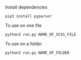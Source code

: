 Install dependencies

```
pip3 install pyparser
```

To use on one file
```
python3 run.py NAME_OF_SCSS_FILE
```

To use on a folder
```
python3 run.py NAME_OF_FOLDER
```
